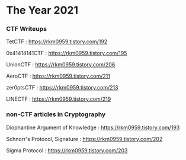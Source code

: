 # The Year 2021

### CTF Writeups

TetCTF : https://rkm0959.tistory.com/192

0x41414141CTF : https://rkm0959.tistory.com/195

UnionCTF : https://rkm0959.tistory.com/206

AeroCTF : https://rkm0959.tistory.com/211

zer0ptsCTF : https://rkm0959.tistory.com/213

LINECTF : https://rkm0959.tistory.com/219

### non-CTF articles in Cryptography

Diophantine Argument of Knowledge : https://rkm0959.tistory.com/193

Schnorr's Protocol, Signature : https://rkm0959.tistory.com/202

Sigma Protocol : https://rkm0959.tistory.com/203
